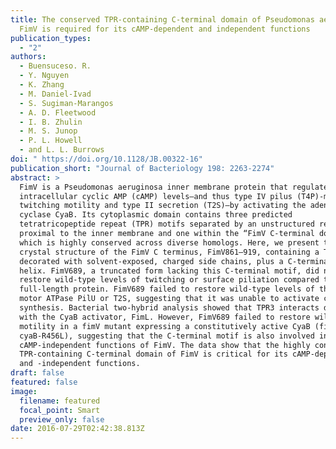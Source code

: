 ```yaml
---
title: The conserved TPR-containing C-terminal domain of Pseudomonas aeruginosa
  FimV is required for its cAMP-dependent and independent functions
publication_types:
  - "2"
authors:
  - Buensuceso. R.
  - Y. Nguyen
  - K. Zhang
  - M. Daniel-Ivad
  - S. Sugiman-Marangos
  - A. D. Fleetwood
  - I. B. Zhulin
  - M. S. Junop
  - P. L. Howell
  - and L. L. Burrows
doi: " https://doi.org/10.1128/JB.00322-16"
publication_short: "Journal of Bacteriology 198: 2263-2274"
abstract: >
  FimV is a Pseudomonas aeruginosa inner membrane protein that regulates
  intracellular cyclic AMP (cAMP) levels—and thus type IV pilus (T4P)-mediated
  twitching motility and type II secretion (T2S)—by activating the adenylate
  cyclase CyaB. Its cytoplasmic domain contains three predicted
  tetratricopeptide repeat (TPR) motifs separated by an unstructured region: two
  proximal to the inner membrane and one within the “FimV C-terminal domain,”
  which is highly conserved across diverse homologs. Here, we present the
  crystal structure of the FimV C terminus, FimV861–919, containing a TPR motif
  decorated with solvent-exposed, charged side chains, plus a C-terminal capping
  helix. FimV689, a truncated form lacking this C-terminal motif, did not
  restore wild-type levels of twitching or surface piliation compared to the
  full-length protein. FimV689 failed to restore wild-type levels of the T4P
  motor ATPase PilU or T2S, suggesting that it was unable to activate cAMP
  synthesis. Bacterial two-hybrid analysis showed that TPR3 interacts directly
  with the CyaB activator, FimL. However, FimV689 failed to restore wild-type
  motility in a fimV mutant expressing a constitutively active CyaB (fimV
  cyaB-R456L), suggesting that the C-terminal motif is also involved in
  cAMP-independent functions of FimV. The data show that the highly conserved
  TPR-containing C-terminal domain of FimV is critical for its cAMP-dependent
  and -independent functions.
draft: false
featured: false
image:
  filename: featured
  focal_point: Smart
  preview_only: false
date: 2016-07-29T02:42:38.813Z
---
```

